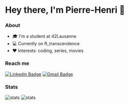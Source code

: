 # Hey there, I'm Pierre-Henri 👋

### About
- 🎓 I'm a student at 42Lausanne
- 💻 Currently on ft_transcendence
- ❤️ Interests: coding, series, movies

### Reach me

[![Linkedin Badge](https://img.shields.io/badge/-LinkedIn-blue?style=flat-square&logo=Linkedin&logoColor=white&link=https://www.linkedin.com/in/pierre-henri-vong-516bab177/)](https://www.linkedin.com/in/pierre-henri-vong-516bab177/)
[![Gmail Badge](https://img.shields.io/badge/-pierrehenrivong-c14438?style=flat-square&logo=Gmail&logoColor=white&link=mailto:pierrehenrivong@gmail.com)](mailto:pierrehenrivong@gmail.com)

### Stats

<a>
  <img src="https://github-readme-stats.vercel.app/api?username=phlearning&show_icons=true&hide=commits&theme=dark" alt="stats" />
</a>
<a>
  <img src="https://github-readme-stats.vercel.app/api/top-langs/?username=phlearning&layout=compact&theme=dark" alt="stats" />
</a>

</p>
